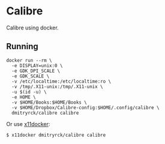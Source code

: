 # Calibre

Calibre using docker.

## Running

```shell
docker run --rm \
  -e DISPLAY=unix:0 \
  -e GDK_DPI_SCALE \
  -e GDK_SCALE \
  -v /etc/localtime:/etc/localtime:ro \
  -v /tmp/.X11-unix:/tmp/.X11-unix \
  -u $(id -u) \
  -e HOME \
  -v $HOME/Books:$HOME/Books \
  -v $HOME/Dropbox/Calibre-config:$HOME/.config/calibre \
  dmitryrck/calibre calibre
```

Or use [x11docker](https://github.com/mviereck/x11docker):

```terminal
$ x11docker dmitryrck/calibre calibre
```
